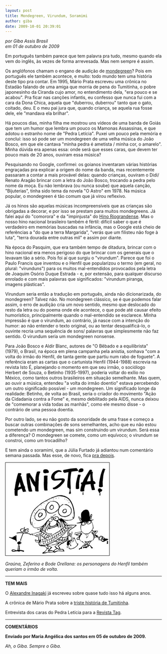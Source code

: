 ```yaml
---
layout: post
title: Mondegreen, Virundum, Soramimi
author: giba
date: 2009-10-01 20:39:01
---
```

*por Giba Assis Brasil*\
*em 01 de outubro de 2009*

Em português também parece que tem palavra pra tudo, mesmo quando ela vem do inglês, às vezes de forma arrevesada. Mas nem sempre é assim.

Os anglófonos chamam o engano de audição de [mondegreen](https://www.casacinepoa.com.br/blog/2009-09-23-mondegreen-virundum/)? Pois em português ele também acontece, e muito: todo mundo tem uma história deste tipo pra contar. Em 1995, Mário Prata escreveu uma crônica no Estadão falando de uma amiga que morria de pena do Tumitinha, o pobre japonesinho da Ciranda cujo amor, no entendimento dela, "era pouco e se acabou". Pra ficar nas canções infantis, eu confesso que nunca fui com a cara da Dona Chica, aquela que "duberrou, duberrou" tanto que o gato, coitado, deu. E o meu pai jura que, quando criança, se aquela rua fosse dele, ele "mandava ela brilhar".

Há poucos dias, minha filha me mostrou uns vídeos de uma banda de Goiás que tem um humor que lembra um pouco os Mamonas Assassinas, e que adotou o estranho nome de "Pedra Letícia". Puxei um pouco pela memória e concluí: isso só pode ser um mondegreen de uma velha música do João Bosco, em que ele cantava "minha pedra é ametista / minha cor, o amarelo". Minha dúvida era apenas essa: onde será que esses caras, que devem ter pouco mais de 20 anos, ouviram essa música?

Pesquisando no Google, confirmei: os goianos inventaram várias histórias engraçadas pra explicar a origem do nome da banda, mas recentemente passaram a contar a mais provável delas: quando crianças, ouviram o Didi/ Renato Aragão brincar com a letra do João Bosco, trocando a pedra pelo nome da moça. Eu não lembrava (ou nunca soube) que aquela canção, "Bijuterias", tinha sido tema da novela "O Astro" em 1978. Na música popular, o mondegreen é tão comum que já virou reflexivo.

Já os hinos são aquelas músicas incompreensíveis que as crianças são obrigadas a decorar, e por isso se prestam para muitos mondegreens. Já falei aqui do "comorora" e da "impinjusta" do [Hino Riograndense](https://www.casacinepoa.com.br/blog/2009-07-04-comorora/). Mas o nosso hino nacional brasileiro também é fértil: difícil saber o que é verdadeiro em memórias buscadas na infância, mas o Google está cheio de referências a "do que a terra Margarida", "verás que um filisteu não foge à luta", "terra dourada entre outras mil" e assim por diante.

Na época do Pasquim, que era também tempo de ditadura, brincar com o hino nacional era menos perigoso do que brincar com os generais que o levavam tão a sério. Pois foi aí que surgiu o "virundum". Parece que foi o Paulo Francis que inventou e o Henfil que popularizou o termo (em geral, no plural: "virunduns") para os muitos mal-entendidos provocados pela letra de Joaquim Osório Duque Estrada - e, por extensão, para qualquer discurso enrolado e com mais palavras que significados: "virundum piranga, imagens plásticas".

Virundum seria então a tradução em português, ainda não dicionarizada, do mondegreen? Talvez não. No mondegreen clássico, se é que podemos falar assim, o erro de audição cria um novo sentido, mesmo que deslocado do resto da letra ou do poema onde ele acontece, o que pode até causar efeito humorístico, principalmente quando o mal-entendido se esclarece. Minha impressão é que o virundum, ao contrário, já nasce com a intenção do humor: ao não entender o texto original, ou ao tentar desqualificá-lo, o ouvinte recria uma sequência de sons/ palavras que simplesmente não faz sentido. O virundum seria um mondegreen nonsense.

Para João Bosco e Aldir Blanc, autores de "O Bêbado e a equilibrista" (1979), o Brasil, na época em plena campanha pela anistia, sonhava "com a volta do irmão do Henfil, de tanta gente que partiu num rabo de foguete". A referência eram as cartas que o cartunista Henfil (1944-1988) escrevia na revista Isto É, planejando o momento em que seu irmão, o sociólogo Herbert de Souza, o Betinho (1935-1997), poderia voltar do exílio no México, como tantos outros brasileiros em situação semelhante. Mas quem, ao ouvir a música, entendeu "a volta do irmão doentio" estava percebendo um outro significado possível - um mondegreen. Um significado longe da realidade: Betinho, de volta ao Brasil, seria o criador do movimento "Ação da Cidadania contra a Fome" e, mesmo debilitado pela AIDS, nunca deixou de "comemorar a vida todas as manhãs", como ele mesmo disse - o contrário de uma pessoa doentia.

Por outro lado, se eu não gosto da sonoridade de uma frase e começo a buscar outras combinações de sons semelhantes, acho que eu não estou cometendo um mondegreen, mas sim construindo um virundum. Será essa a diferença? O mondegreen se comete, como um equívoco; o virundum se constroi, como um trocadilho?

E tem ainda o soramimi, que a Júlia Furtado já adiantou num comentário semana passada. Mas esse, de novo, fica [pra depois](https://www.casacinepoa.com.br/blog/2009-10-09-mondegreen-virundum-soramimi-pitching/).

![](/uploads/anistia.jpg)

*Graúna, Zeferino e Bode Orellana: os personagens do Henfil também queriam o irmão de volta.*

- - -

**TEM MAIS**

O [Alexandre Inagaki](http://www.consciencia.net/opiniao/arquivo/inagaki.html) já escreveu sobre quase tudo isso há alguns anos.

A crônica de Mário Prata sobre a [triste história de Tumitinha](http://www.marioprataonline.com.br/obra/cronicas/o_amor_de_tumitinha.htm).

Entrevista dos caras do Pedra Letícia para a [Revista Tag](http://www.revistatag.com.br/web/index.php?option=com_content&view=article&id=40&Itemid=76).

- - -

**COMENTÁRIOS**

**Enviado por Maria Angélica dos santos em 05 de outubro de 2009.**

*Ah, o Giba. Sempre o Giba.*